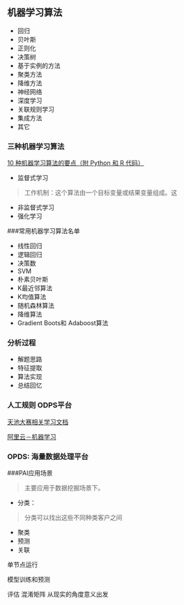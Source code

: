 ## 机器学习算法

- 回归
- 贝叶斯
- 正则化
- 决策树
- 基于实例的方法
- 聚类方法
- 降维方法
- 神经网络
- 深度学习
- 关联规则学习
- 集成方法
- 其它

### 三种机器学习算法

[10 种机器学习算法的要点（附 Python 和 R 代码）](http://blog.jobbole.com/92021/)

- 监督式学习

> 工作机制：这个算法由一个目标变量或结果变量组成。这 

- 非监督式学习
- 强化学习

###常用机器学习算法名单

- 线性回归
- 逻辑回归
- 决策数
- SVM
- 朴素贝叶斯
- K最近邻算法
- K均值算法
- 随机森林算法
- 降维算法
- Gradient Boots和 Adaboost算法

### 分析过程
- 解题思路
- 特征提取
- 算法实现
- 总结回忆


### 人工规则 ODPS平台

[天池大赛相关学习文档](https://bbs.aliyun.com/read/259656.html?spm=5176.bbsr273638.0.0.kTGujm)

[阿里云－机器学习](https://help.aliyun.com/document_detail/30348.html?spm=5176.doc30352.6.270.XPnPOQ)

### OPDS: 海量数据处理平台

###PAI应用场景

> 主要应用于数据挖掘场景下。

- 分类：

> 分类可以找出这些不同种类客户之间 

- 聚类
- 预测
- 关联

单节点运行

模型训练和预测

评估 混淆矩阵  从现实的角度意义出发


